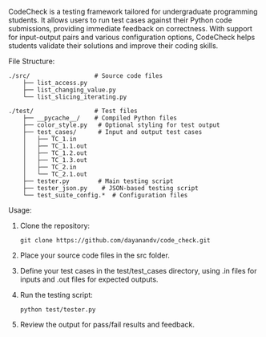 CodeCheck is a testing framework tailored for undergraduate programming students. It allows users to run test cases against their Python code submissions, providing immediate feedback on correctness. With support for input-output pairs and various configuration options, CodeCheck helps students validate their solutions and improve their coding skills.

File Structure:

    ./src/                  # Source code files
        ├── list_access.py
        ├── list_changing_value.py
        └── list_slicing_iterating.py
    
    ./test/                 # Test files
        ├── __pycache__/    # Compiled Python files
        ├── color_style.py   # Optional styling for test output
        ├── test_cases/      # Input and output test cases
        │   ├── TC_1.in
        │   ├── TC_1.1.out
        │   ├── TC_1.2.out
        │   ├── TC_1.3.out
        │   ├── TC_2.in
        │   └── TC_2.1.out
        ├── tester.py        # Main testing script
        ├── tester_json.py    # JSON-based testing script
        └── test_suite_config.*  # Configuration files

Usage:

 1. Clone the repository:

        git clone https://github.com/dayanandv/code_check.git

 2. Place your source code files in the src folder.
 3. Define your test cases in the test/test_cases directory, using .in files for inputs and .out files for expected outputs.
 4. Run the testing script:

        python test/tester.py
 5. Review the output for pass/fail results and feedback.
